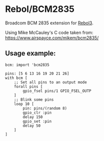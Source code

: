 
# Rebol/BCM2835

Broadcom BCM 2835 extension for [Rebol3](https://github.com/Oldes/Rebol3).

Using Mike McCauley's C code taken from: https://www.airspayce.com/mikem/bcm2835/

## Usage example:
```rebol
bcm: import 'bcm2835

pins: [5 6 13 16 19 20 21 26]
with bcm [
	;; Set all pins to an output mode
	forall pins	[
		gpio_fsel pins/1 GPIO_FSEL_OUTP
	]
	;; Blink some pins
	loop 10 [
		pin: pins/(random 8)
		gpio_clr :pin
		delay 150
		gpio_set :pin
		delay 50
	]
]
```
